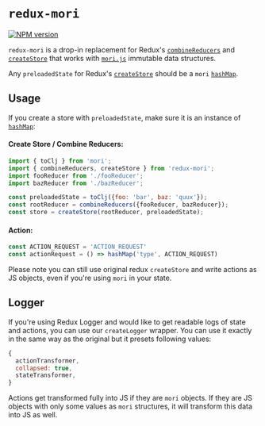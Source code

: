 # `redux-mori`

[![NPM version](http://img.shields.io/npm/v/redux-mori.svg?style=flat-square)](https://www.npmjs.org/package/redux-mori)

`redux-mori` is a drop-in replacement for Redux's [`combineReducers`](http://redux.js.org/docs/api/combineReducers.html) and [`createStore`](http://redux.js.org/docs/api/createStore.html) that works with [`mori.js`](http://swannodette.github.io/mori) immutable data structures.

Any `preloadedState` for Redux's [`createStore`](https://github.com/reactjs/redux/blob/master/docs/api/createStore.md) should be a `mori` [`hashMap`](http://swannodette.github.io/mori/#hashMap).

## Usage

If you create a store with `preloadedState`, make sure it is an instance of [`hashMap`]((http://swannodette.github.io/mori/#hashMap)):

#### Create Store / Combine Reducers:
```js
import { toClj } from 'mori';
import { combineReducers, createStore } from 'redux-mori';
import fooReducer from './fooReducer';
import bazReducer from './bazReducer';

const preloadedState = toClj({foo: 'bar', baz: 'quux'});
const rootReducer = combineReducers({fooReducer, bazReducer});
const store = createStore(rootReducer, preloadedState);
```

#### Action:
```js
const ACTION_REQUEST = 'ACTION_REQUEST'
const actionRequest = () => hashMap('type', ACTION_REQUEST)
```

Please note you can still use original redux `createStore` and write actions as JS objects, even if you're using `mori` in your state.

## Logger
If you're using Redux Logger and would like to get readable logs of state and actions, you can use our `createLogger` wrapper. You can use it exactly in the same way as the original but it presets following values:

```js
{
  actionTransformer,
  collapsed: true,
  stateTransformer,
}
```

Actions get transformed fully into JS if they are `mori` objects. If they are JS objects with only some values as `mori` structures, it will transform this data into JS as well.
